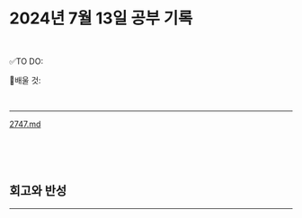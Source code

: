 # 2024년 7월 13일 공부 기록 

<br>

✅TO DO: 



💭배울 것:


<br>

---

[2747.md](..%2F..%2F..%2FAlgorithm%2FSolvedProblem%2FDP%2F%EC%8B%A4%EB%B2%84%2F2747%2F2747.md)


<br><br><br>





## 회고와 반성

---

